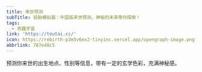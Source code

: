 ```yaml
---
title: 来世预测
subTitle: 投胎模拟器：中国版来世预测，神秘的未来等你探索！
tags:
  - 奇趣宇宙
link: 'https://toutai.cc/'
icon: https://rebirth-p3m5v6ex2-tinyinc.vercel.app/opengraph-image.png?1c07995453d895e9
abbrlink: 787e48c5
---
```


预测你来世的出生地点、性别等信息，带有一定的玄学色彩，充满神秘感。